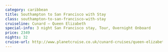 ```yaml
---
category: caribbean
title: Southampton to San Francisco with Stay
class: southampton-to-san-francisco-with-stay
cruiseline: Cunard – Queen Elizabeth
special-info: 3 night San Francisco stay, Tour, Overnight Onboard
price: 2349
nights: 32
cruise-url: http://www.planetcruise.co.uk/cunard-cruises/queen-elizabeth/07-january-2017/105657?utm_medium=referral&utm_source=secret-escapes&utm_campaign=website
---
```

